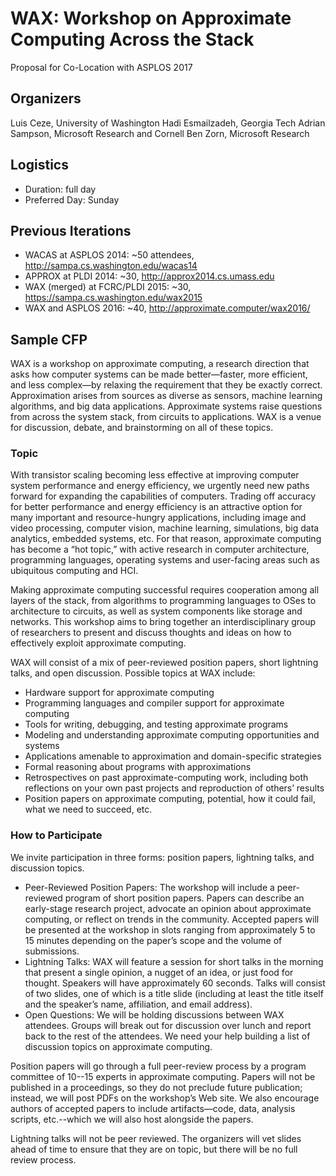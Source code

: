 # WAX: Workshop on Approximate Computing Across the Stack

Proposal for Co-Location with ASPLOS 2017


## Organizers

Luis Ceze, University of Washington
Hadi Esmailzadeh, Georgia Tech
Adrian Sampson, Microsoft Research and Cornell
Ben Zorn, Microsoft Research


## Logistics

- Duration: full day
- Preferred Day: Sunday


## Previous Iterations

- WACAS at ASPLOS 2014: ~50 attendees, http://sampa.cs.washington.edu/wacas14
- APPROX at PLDI 2014: ~30, http://approx2014.cs.umass.edu
- WAX (merged) at FCRC/PLDI 2015: ~30, https://sampa.cs.washington.edu/wax2015
- WAX and ASPLOS 2016: ~40, http://approximate.computer/wax2016/


## Sample CFP

WAX is a workshop on approximate computing, a research direction that asks how computer systems can be made better—faster, more efficient, and less complex—by relaxing the requirement that they be exactly correct. Approximation arises from sources as diverse as sensors, machine learning algorithms, and big data applications. Approximate systems raise questions from across the system stack, from circuits to applications. WAX is a venue for discussion, debate, and brainstorming on all of these topics.


### Topic

With transistor scaling becoming less effective at improving computer system performance and energy efficiency, we urgently need new paths forward for expanding the capabilities of computers. Trading off accuracy for better performance and energy efficiency is an attractive option for many important and resource-hungry applications, including image and video processing, computer vision, machine learning, simulations, big data analytics, embedded systems, etc. For that reason, approximate computing has become a “hot topic,” with active research in computer architecture, programming languages, operating systems and user-facing areas such as ubiquitous computing and HCI.

Making approximate computing successful requires cooperation among all layers of the stack, from algorithms to programming languages to OSes to architecture to circuits, as well as system components like storage and networks. This workshop aims to bring together an interdisciplinary group of researchers to present and discuss thoughts and ideas on how to effectively exploit approximate computing.

WAX will consist of a mix of peer-reviewed position papers, short lightning talks, and open discussion. Possible topics at WAX include:

- Hardware support for approximate computing
- Programming languages and compiler support for approximate computing
- Tools for writing, debugging, and testing approximate programs
- Modeling and understanding approximate computing opportunities and systems
- Applications amenable to approximation and domain-specific strategies
- Formal reasoning about programs with approximations
- Retrospectives on past approximate-computing work, including both reflections on your own past projects and reproduction of others’ results
- Position papers on approximate computing, potential, how it could fail, what we need to succeed, etc.


### How to Participate

We invite participation in three forms: position papers, lightning talks, and discussion topics.

- Peer-Reviewed Position Papers: The workshop will include a peer-reviewed program of short position papers. Papers can describe an early-stage research project, advocate an opinion about approximate computing, or reflect on trends in the community. Accepted papers will be presented at the workshop in slots ranging from approximately 5 to 15 minutes depending on the paper’s scope and the volume of submissions.
- Lightning Talks: WAX will feature a session for short talks in the morning that present a single opinion, a nugget of an idea, or just food for thought. Speakers will have approximately 60 seconds. Talks will consist of two slides, one of which is a title slide (including at least the title itself and the speaker’s name, affiliation, and email address).
- Open Questions: We will be holding discussions between WAX attendees. Groups will break out for discussion over lunch and report back to the rest of the attendees. We need your help building a list of discussion topics on approximate computing.

Position papers will go through a full peer-review process by a program committee of 10--15 experts in approximate computing. Papers will not be published in a proceedings, so they do not preclude future publication; instead, we will post PDFs on the workshop’s Web site. We also encourage authors of accepted papers to include artifacts—code, data, analysis scripts, etc.--which we will also host alongside the papers.

Lightning talks will not be peer reviewed. The organizers will vet slides ahead of time to ensure that they are on topic, but there will be no full review process.
